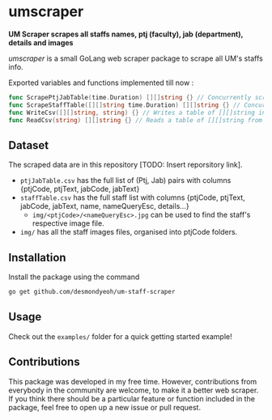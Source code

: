 # umscraper

**UM Scraper scrapes all staffs names, ptj (faculty), jab (department), details and images**

*umscraper* is a small GoLang web scraper package to scrape all UM's staffs info.

Exported variables and functions implemented till now :
```go
func ScrapePtjJabTable(time.Duration) [][]string {} // Concurrently scrapes full list of (Ptj, Jab) pairs. Returns the table with headers [PtjCode, PtjText, JabCode, JabText].
func ScrapeStaffTable([][]string time.Duration) [][]string {} // Concurrently scrapes all staff's profiles. Return a table with headers [PtjCode, PtjText, JabCode, JabText, Name, NameQueryEsc, Details...]
func WriteCsv([][]string, string) {} // Writes a table of [][]string into specified filename.
func ReadCsv(string) [][]string {} // Reads a table of [][]string from specified filename.
```

## Dataset
The scraped data are in this repository [TODO: Insert reporsitory link].
- `ptjJabTable.csv` has the full list of (Ptj, Jab) pairs with columns {ptjCode, ptjText, jabCode, jabText}
- `staffTable.csv` has the full staff list with columns {ptjCode, ptjText, jabCode, jabText, name, nameQueryEsc, details...}
  - `img/<ptjCode>/<nameQueryEsc>.jpg` can be used to find the staff's respective image file.
- `img/` has all the staff images files, organised into ptjCode folders.

## Installation
Install the package using the command
```bash
go get github.com/desmondyeoh/um-staff-scraper
```

## Usage
Check out the `examples/` folder for a quick getting started example!

## Contributions
This package was developed in my free time. However, contributions from everybody in the community are welcome, to make it a better web scraper. If you think there should be a particular feature or function included in the package, feel free to open up a new issue or pull request.
